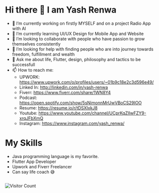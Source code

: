 # Hi there 👋 I am Yash Renwa


- 🔭 I’m currently working on firstly MYSELF and on a project Radio App with AI
- 🌱 I’m currently learning UI/UX Design for Mobile App and Website
- 👯 I’m looking to collaborate with people who have passion to grow themselves consistently
- 🤔 I’m looking for help with finding people who are into journey towards freedom, fulfillment and wealth
- 💬 Ask me about life, Flutter, design, philosophy and tactics to be successfull
- 📫 How to reach me: 
   - UPWORK: https://www.upwork.com/o/profiles/users/~01b9c18e2c3d596e49/
   - Linked In: http://linkedin.com/in/yash-renwa
   - Fiverr: https://www.fiverr.com/share/1WN8Y4
   - Podcast: https://open.spotify.com/show/5sNimonnMrUwVBoCS29IOO
   - Resume: https://resume.io/r/tDSXIxkJ8
   - Youtube: https://www.youtube.com/channel/UCprKqZIIwFZY9-xrqJFbXmQ
   - Instagram: https://www.instagram.com/yash_renwa/


# My Skills

 - Java programming language is my favorite.
 - Flutter App Developer
 - Upwork and Fiverr Freelancer
 - Can say life coach 😅

##

![Visitor Count](https://profile-counter.glitch.me/{YashRenwa}/count.svg)
